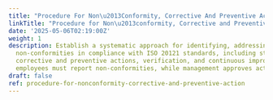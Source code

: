 ```yaml
---
title: "Procedure For Non\u2013Conformity, Corrective And Preventive Action"
linkTitle: "Procedure for Non\u2013conformity, Corrective and Preventive Action"
date: '2025-05-06T02:19:00Z'
weight: 1
description: Establish a systematic approach for identifying, addressing, and preventing
  non-conformities in compliance with ISO 20121 standards, including steps for evaluation,
  corrective and preventive actions, verification, and continuous improvement. All
  employees must report non-conformities, while management approves action plans.
draft: false
ref: procedure-for-nonconformity-corrective-and-preventive-action
---
```



